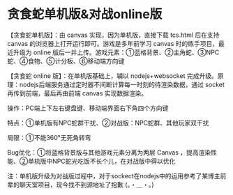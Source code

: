 # 贪食蛇单机版&对战online版
【贪食蛇单机版】：由 canvas 实现，因为单机版，直接下载 tcs.html 后在支持 canvas 的浏览器上打开运行即可。游戏是多年前学习 canvas 时的练手项目，最近升级为 online 版后一并上传。游戏元素：①蓝格背景、②主角蛇、③NPC蛇、④食物、⑤计分板、⑥移动端方向键

【贪食蛇 online 版】：在单机版基础上，辅以 nodejs+websocket 完成升级。原理：nodejs后端服务通过定时器不间断计算每一时刻的待渲染数据，通过 socket 再传到前端，最后再由前端 canvas 实现数据渲染。

操作：PC端上下左右键盘键、移动端界面右下角四个方向键

特点：①单机版有NPC蛇群干扰、②对战版：NPC蛇群、其他玩家双干扰

局限：①不能360°无死角转弯

Bug优化：①将蓝格背景版与其他游戏元素分离为两层 Canvas ，提高渲染性能、②单机版中NPC蛇光吃饭不长个儿，在对战版中得以优化

注：单机版升级为对战版过程中，对于sockect在nodejs中的运用参考了某博主前辈的聊天室项目，现今找不到源地址了抱歉 (。・＿・。)

